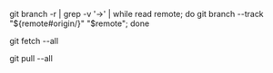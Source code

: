 git branch -r | grep -v '\->' | while read remote; do git branch --track "${remote#origin/}" "$remote"; done

git fetch --all

git pull --all
